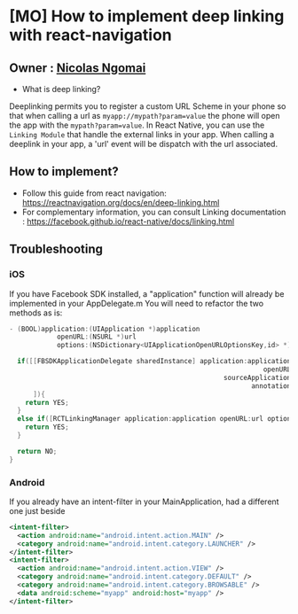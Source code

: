 # [MO] How to implement deep linking with react-navigation

## Owner : [Nicolas Ngomai](https://github.com/lechinoix)

* What is deep linking?

Deeplinking permits you to register a custom URL Scheme in your phone so that when calling a url as `myapp://mypath?param=value` the phone will open the app with the `mypath?param=value`.
In React Native, you can use the `Linking Module` that handle the external links in your app.
When calling a deeplink in your app, a 'url' event will be dispatch with the url associated.

## How to implement?

- Follow this guide from react navigation: https://reactnavigation.org/docs/en/deep-linking.html
- For complementary information, you can consult Linking documentation : https://facebook.github.io/react-native/docs/linking.html

## Troubleshooting

### iOS

If you have Facebook SDK installed, a "application" function will already be implemented in your AppDelegate.m
You will need to refactor the two methods as is:

```objectivec
- (BOOL)application:(UIApplication *)application
            openURL:(NSURL *)url
            options:(NSDictionary<UIApplicationOpenURLOptionsKey,id> *)options {

  if([[FBSDKApplicationDelegate sharedInstance] application:application
                                                                openURL:url
                                                      sourceApplication:options[UIApplicationOpenURLOptionsSourceApplicationKey]
                                                             annotation:options[UIApplicationOpenURLOptionsAnnotationKey]
      ]){
    return YES;
  }
  else if([RCTLinkingManager application:application openURL:url options:options]){
    return YES;
  }

  return NO;
}

```

### Android

If you already have an intent-filter in your MainApplication, had a different one just beside

```xml
<intent-filter>
  <action android:name="android.intent.action.MAIN" />
  <category android:name="android.intent.category.LAUNCHER" />
</intent-filter>
<intent-filter>
  <action android:name="android.intent.action.VIEW" />
  <category android:name="android.intent.category.DEFAULT" />
  <category android:name="android.intent.category.BROWSABLE" />
  <data android:scheme="myapp" android:host="myapp" />
</intent-filter>

```

